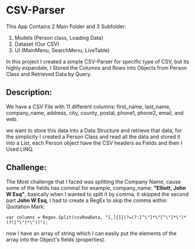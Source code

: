 # CSV-Parser

This App Contains 2 Main Folder and 3 Subfolder:

1. Models (Person class, Loading Data)
2. Dataset (Our CSV)
3. UI (MainMenu, SearchMenu, LiveTable)

In this project I created a simple CSV-Parser for specific type of CSV, but its highly expandale, I Stored the Columns and Rows into Objects from
Person Class and Retrieved Data by Query.

## Description:

We have a CSV File with 11 different columns:
first_name, last_name, company_name, address, city, county, postal, phone1, phone2, email, and web.

we want to store this data into a Data Structure and retrieve that data, for the simplicity I created a Person Class and read all the data and stored it into
a List<Person>, each Person object have the CSV headers as Fields and then I Used LINQ.

## Challenge:

The Most challenge that I faced was splitting the Company Name, cause some of the fields has comma!
for example, company_name: **"Elliott, John W Esq"**, basically when I wanted to split it by comma, it skipped the second part **John W Esq**,
I had to create a RegEx to skip the comma within Quotation Mark:

```
var columns = Regex.Split(csvRowData, "[,]{1}(?=(?:[^\"]*\"[^\"]*\")*(?![^\"]*\"))");
```
now I have an array of string which I can easily put the elements of the array into the Object's fields (properties).


